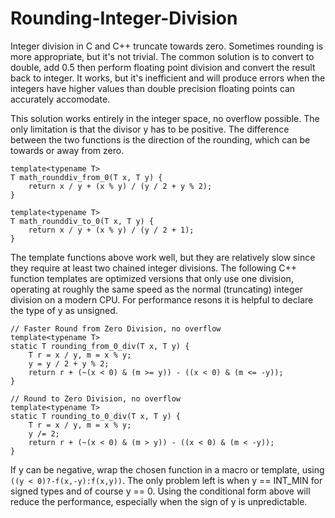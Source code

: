 # Rounding-Integer-Division
Integer division in C and C++ truncate towards zero. Sometimes rounding is more appropriate, but it's not trivial. The common solution is to convert to double, add 0.5 then perform floating point division and convert the result back to integer. It works, but it's inefficient and will produce errors when the integers have higher values than double precision floating points can accurately accomodate.


This solution works entirely in the integer space, no overflow possible. The only limitation is that the divisor y has to be positive.  The difference between the two functions is the direction of the rounding, which can be towards or away from zero.

```
template<typename T>
T math_rounddiv_from_0(T x, T y) {
    return x / y + (x % y) / (y / 2 + y % 2);
}

template<typename T>
T math_rounddiv_to_0(T x, T y) {
    return x / y + (x % y) / (y / 2 + 1);
}
```

The template functions above work well, but they are relatively slow since they require at least two chained integer divisions.
The following C++ function templates are optimized versions that only use one division, operating at roughly the same speed as the normal (truncating) integer division on a modern CPU.
For performance resons it is helpful to declare the type of y as unsigned. 

```
// Faster Round from Zero Division, no overflow
template<typename T>
static T rounding_from_0_div(T x, T y) {
    T r = x / y, m = x % y;
    y = y / 2 + y % 2;
    return r + (~(x < 0) & (m >= y)) - ((x < 0) & (m <= -y));
}

// Round to Zero Division, no overflow
template<typename T>
static T rounding_to_0_div(T x, T y) {
    T r = x / y, m = x % y;
    y /= 2;
    return r + (~(x < 0) & (m > y)) - ((x < 0) & (m < -y));
}
```

If y can be negative, wrap the chosen function in a macro or template, using `((y < 0)?-f(x,-y):f(x,y))`. The only problem left is when y == INT_MIN for signed types and of course y == 0. Using the conditional form above will reduce the performance, especially when the sign of y is unpredictable.

